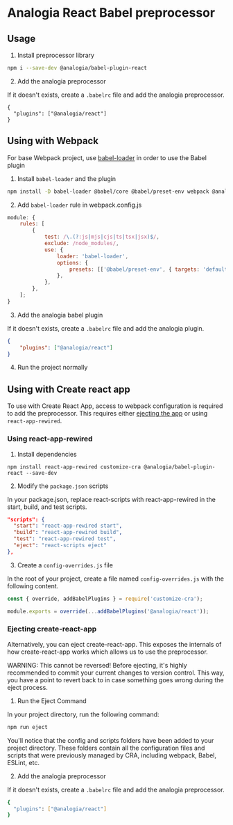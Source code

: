 # Analogia React Babel preprocessor

## Usage

1. Install preprocessor library

```bash
npm i --save-dev @analogia/babel-plugin-react
```

2. Add the analogia preprocessor

If it doesn't exists, create a `.babelrc` file and add the analogia preprocessor.

```
{
  "plugins": ["@analogia/react"]
}
```

## Using with Webpack

For base Webpack project, use [babel-loader](https://www.npmjs.com/package/babel-loader) in order to use the Babel plugin

1. Install `babel-loader` and the plugin

```bash
npm install -D babel-loader @babel/core @babel/preset-env webpack @analogia/babel-plugin-react
```

2. Add `babel-loader` rule in webpack.config.js

```js
module: {
    rules: [
        {
            test: /\.(?:js|mjs|cjs|ts|tsx|jsx)$/,
            exclude: /node_modules/,
            use: {
                loader: 'babel-loader',
                options: {
                    presets: [['@babel/preset-env', { targets: 'defaults' }]],
                },
            },
        },
    ];
}
```

3. Add the analogia babel plugin

If it doesn't exists, create a `.babelrc` file and add the analogia plugin.

```json
{
    "plugins": ["@analogia/react"]
}
```

4. Run the project normally

## Using with Create react app

To use with Create React App, access to webpack configuration is required to add the preprocessor. This requires either [ejecting the app](https://create-react-app.dev/docs/available-scripts/#npm-run-eject) or using `react-app-rewired`.

### Using react-app-rewired

1. Install dependencies

```
npm install react-app-rewired customize-cra @analogia/babel-plugin-react --save-dev
```

2. Modify the `package.json` scripts

In your package.json, replace react-scripts with react-app-rewired in the start, build, and test scripts.

```json
"scripts": {
  "start": "react-app-rewired start",
  "build": "react-app-rewired build",
  "test": "react-app-rewired test",
  "eject": "react-scripts eject"
},
```

3. Create a `config-overrides.js` file

In the root of your project, create a file named `config-overrides.js` with the following content.

```js
const { override, addBabelPlugins } = require('customize-cra');

module.exports = override(...addBabelPlugins('@analogia/react'));
```

### Ejecting create-react-app

Alternatively, you can eject create-react-app. This exposes the internals of how create-react-app works which allows us to use the preprocessor.

WARNING: This cannot be reversed! Before ejecting, it's highly recommended to commit your current changes to version control. This way, you have a point to revert back to in case something goes wrong during the eject process.

1. Run the Eject Command

In your project directory, run the following command:

```bash
npm run eject
```

You'll notice that the config and scripts folders have been added to your project directory. These folders contain all the configuration files and scripts that were previously managed by CRA, including webpack, Babel, ESLint, etc.

2. Add the analogia preprocessor

If it doesn't exists, create a `.babelrc` file and add the analogia preprocessor.

```bash
{
  "plugins": ["@analogia/react"]
}
```
